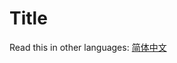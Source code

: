 # Title

Read this in other languages: [简体中文](https://github.com/geekhall/algorithms/tree/main/algorithm/math/title/RADME.md)
